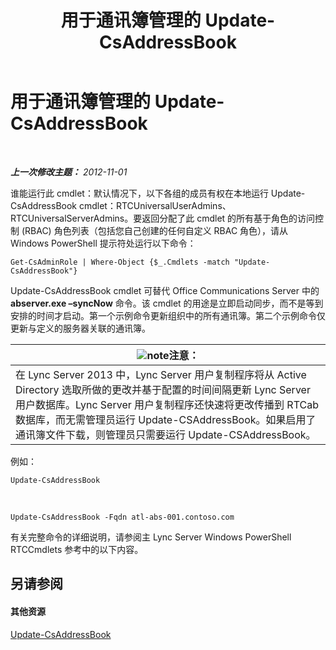 ﻿---
title: 用于通讯簿管理的 Update-CsAddressBook
TOCTitle: 用于通讯簿管理的 Update-CsAddressBook
ms:assetid: 0ffd2ef8-201c-44aa-8c64-1c7b0eaa7d48
ms:mtpsurl: https://technet.microsoft.com/zh-cn/library/Gg429695(v=OCS.15)
ms:contentKeyID: 49312022
ms.date: 05/19/2016
mtps_version: v=OCS.15
ms.translationtype: HT
---

# 用于通讯簿管理的 Update-CsAddressBook

 

_**上一次修改主题：** 2012-11-01_

谁能运行此 cmdlet：默认情况下，以下各组的成员有权在本地运行 Update-CsAddressBook cmdlet：RTCUniversalUserAdmins、RTCUniversalServerAdmins。要返回分配了此 cmdlet 的所有基于角色的访问控制 (RBAC) 角色列表（包括您自己创建的任何自定义 RBAC 角色），请从 Windows PowerShell 提示符处运行以下命令：

    Get-CsAdminRole | Where-Object {$_.Cmdlets -match "Update-CsAddressBook"}

Update-CsAddressBook cmdlet 可替代 Office Communications Server 中的 **abserver.exe –syncNow** 命令。该 cmdlet 的用途是立即启动同步，而不是等到安排的时间才启动。第一个示例命令更新组织中的所有通讯簿。第二个示例命令仅更新与定义的服务器关联的通讯簿。

<table>
<thead>
<tr class="header">
<th><img src="images/Dn783119.note(OCS.15).gif" title="note" alt="note" />注意：</th>
</tr>
</thead>
<tbody>
<tr class="odd">
<td>在 Lync Server 2013 中，Lync Server 用户复制程序将从 Active Directory 选取所做的更改并基于配置的时间间隔更新 Lync Server 用户数据库。Lync Server 用户复制程序还快速将更改传播到 RTCab 数据库，而无需管理员运行 Update-CSAddressBook。如果启用了通讯簿文件下载，则管理员只需要运行 Update-CSAddressBook。</td>
</tr>
</tbody>
</table>


例如：

    Update-CsAddressBook

   &nbsp;

    Update-CsAddressBook -Fqdn atl-abs-001.contoso.com

有关完整命令的详细说明，请参阅主 Lync Server Windows PowerShell RTCCmdlets 参考中的以下内容。

## 另请参阅

#### 其他资源

[Update-CsAddressBook](update-csaddressbook.md)

